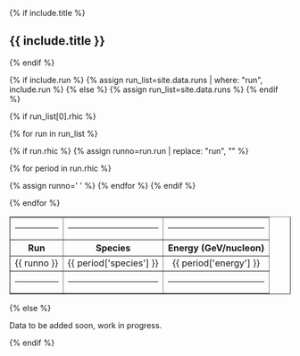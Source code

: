 {% if include.title %}
## {{ include.title }}
{% endif %}


{% if include.run %}
{% assign run_list=site.data.runs | where: "run", include.run %}
{% else %}
{% assign run_list=site.data.runs %}
{% endif %}

{% if run_list[0].rhic %}

<table width="100%" border="1">
<tr><td><hr/></td><td><hr/></td><td><hr/></td></tr>
<tr>
<th style="text-align:center">Run</th>
<th style="text-align:center">Species</th>
<th style="text-align:center">Energy (GeV/nucleon)</th>
</tr>

{% for run in run_list %}

{% if run.rhic %}
{% assign runno=run.run | replace: "run", "" %}

{% for period in run.rhic %}
<tr>
<td style="text-align:center">{{ runno }}</td>
<td style="text-align:center">{{ period['species'] }}</td>
<td style="text-align:center">{{ period['energy'] }}</td>
</tr>
{% assign runno=' ' %}
{% endfor %}
<tr><td><hr/></td><td><hr/></td><td><hr/></td></tr>
{% endif %}

{% endfor %}
</table>

{% else %}

Data to be added soon, work in progress.

{% endif %}
